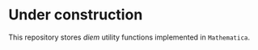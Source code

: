 # Under construction

This repository stores *diem* utility functions implemented in `Mathematica`.
